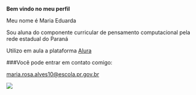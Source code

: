 **Bem vindo no meu perfil**

Meu nome é Maria Eduarda

Sou aluna do componente curricular de pensamento computacional pela rede estadual do Paraná

Utilizo em aula a plataforma [Alura](htps://www.alura.com.br)

###Você pode entrar em contato comigo:

maria.rosa.alves10@escola.pr.gov.br

![](https://media1.tenor.com/m/akFKsdS_1y4AAAAd/asaprocky-rocky.gif)
